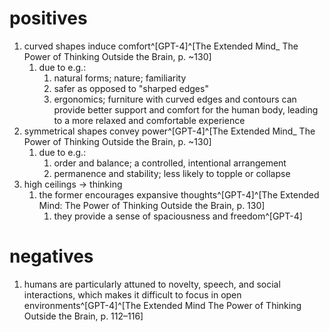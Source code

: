# positives
1. curved shapes induce comfort^[GPT-4]^[The Extended Mind_ The Power of Thinking Outside the Brain, p. ~130]
	1. due to e.g.:
		1. natural forms; nature; familiarity
		2. safer as opposed to "sharped edges"
		3. ergonomics; furniture with curved edges and contours can provide better support and comfort for the human body, leading to a more relaxed and comfortable experience
2. symmetrical shapes convey power^[GPT-4]^[The Extended Mind_ The Power of Thinking Outside the Brain, p. ~130]
	1. due to e.g.:
		1. order and balance; a controlled, intentional arrangement
		2. permanence and stability; less likely to topple or collapse
3. high ceilings → thinking
	1. the former encourages expansive thoughts^[GPT-4]^[The Extended Mind: The Power of Thinking Outside the Brain, p. 130]
		1. they provide a sense of spaciousness and freedom^[GPT-4]

# negatives
1. humans are particularly attuned to novelty, speech, and social interactions, which makes it difficult to focus in open environments^[GPT-4]^[The Extended Mind The Power of Thinking Outside the Brain, p. 112–116]